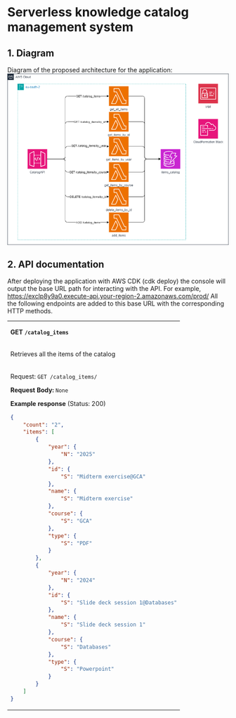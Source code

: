 
# Serverless knowledge catalog management system
## 1. Diagram
Diagram of the proposed architecture for the application:
![AWS services diagram](./img/Assignment2.drawio.png "Services used for this application.")

## 2. API documentation
After deploying the application with AWS CDK (cdk deploy) the console will output the base URL path for interacting with the API. For example, https://exclp8y9a0.execute-api.your-region-2.amazonaws.com/prod/
All the following endpoints are added to this base URL with the corresponding HTTP methods.

<table>
<!-- --------------------------- -->
<tr>
<td>

**GET `/catalog_items`**

</td>
</tr>
<!-- --------------------------- -->
<tr>
<td>

Retrieves all the items of the catalog

</td>
</tr>
<!-- --------------------------- -->
<tr>
<td>

Request: `GET /catalog_items/`


**Request Body:**
`None`


**Example response**
(Status: 200)

```json
{
    "count": "2",
    "items": [
        {
            "year": {
                "N": "2025"
            },
            "id": {
                "S": "Midterm exercise@GCA"
            },
            "name": {
                "S": "Midterm exercise"
            },
            "course": {
                "S": "GCA"
            },
            "type": {
                "S": "PDF"
            }
        },
        {
            "year": {
                "N": "2024"
            },
            "id": {
                "S": "Slide deck session 1@Databases"
            },
            "name": {
                "S": "Slide deck session 1"
            },
            "course": {
                "S": "Databases"
            },
            "type": {
                "S": "Powerpoint"
            }
        }
    ]
}

```

</td>
</tr>
<!-- --------------------------- -->
</table>